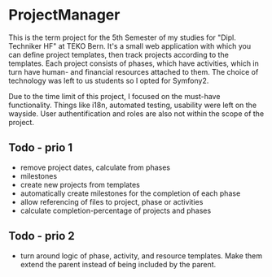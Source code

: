 ProjectManager
==============

This is the term project for the 5th Semester of my studies for "Dipl. Techniker HF" at TEKO Bern.
It's a small web application with which you can define project templates, then track projects according to the templates. Each project consists of phases, which have activities, which in turn have human- and financial resources attached to them. The choice of technology was left to us students so I opted for Symfony2.

Due to the time limit of this project, I focused on the must-have functionality. Things like i18n, automated testing, usability were left on the wayside. User authentification and roles are also not within the scope of the project.


Todo - prio 1
-------------
* remove project dates, calculate from phases
* milestones
* create new projects from templates
* automatically create milestones for the completion of each phase
* allow referencing of files to project, phase or activities
* calculate completion-percentage of projects and phases

Todo - prio 2
-------------

* turn around logic of phase, activity, and resource templates. Make them extend the parent instead of being included by the parent.
